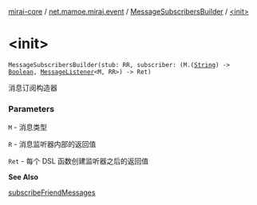 [mirai-core](../../index.md) / [net.mamoe.mirai.event](../index.md) / [MessageSubscribersBuilder](index.md) / [&lt;init&gt;](./-init-.md)

# &lt;init&gt;

`MessageSubscribersBuilder(stub: RR, subscriber: (M.(`[`String`](https://kotlinlang.org/api/latest/jvm/stdlib/kotlin/-string/index.html)`) -> `[`Boolean`](https://kotlinlang.org/api/latest/jvm/stdlib/kotlin/-boolean/index.html)`, `[`MessageListener`](../-message-listener.md)`<M, RR>) -> Ret)`

消息订阅构造器

### Parameters

`M` - 消息类型

`R` - 消息监听器内部的返回值

`Ret` - 每个 DSL 函数创建监听器之后的返回值

**See Also**

[subscribeFriendMessages](#)

